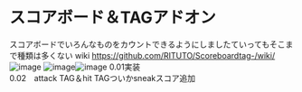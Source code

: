# スコアボード＆TAGアドオン
スコアボードでいろんなものをカウントできるようにしましたていってもそこまで種類は多くない
wiki
https://github.com/RITUTO/Scoreboardtag-/wiki/
![image](https://github.com/RITUTO/Scoreboardtag-/assets/144442942/cd3393ae-3b95-4fce-a798-2ada1a1a375b)
![image](https://github.com/RITUTO/Scoreboardtag-/assets/144442942/35e549e4-ab5f-4f4d-ba01-2d8fd8408875)![image](https://github.com/RITUTO/Scoreboardtag-/assets/144442942/174970b4-b3b3-4de8-85f2-2dcdf6a06ac9)
0.01実装    
0.02　attack TAG＆hit TAGついかsneakスコア追加
